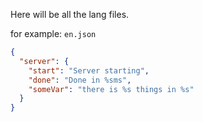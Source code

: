 Here will be all the lang files.

for example:
`en.json`
```json
{
  "server": {
    "start": "Server starting",
    "done": "Done in %sms",
    "someVar": "there is %s things in %s"
  }
}

